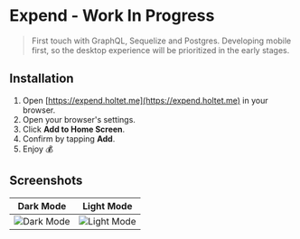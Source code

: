 # Expend - Work In Progress

> First touch with GraphQL, Sequelize and Postgres. Developing mobile first, so the desktop experience will be prioritized in the early stages.

## Installation
1. Open [https://expend.holtet.me](https://expend.holtet.me) in your browser.
2. Open your browser's settings.
3. Click __Add to Home Screen__.
4. Confirm by tapping __Add__. 
5. Enjoy 💰

## Screenshots
|                   Dark Mode                   |                   Light Mode                   |
| :-------------------------------------------: | :--------------------------------------------: |
| ![Dark Mode](https://i.imgur.com/Q6hvmhN.png) | ![Light Mode](https://i.imgur.com/VkVGBNp.png) |
